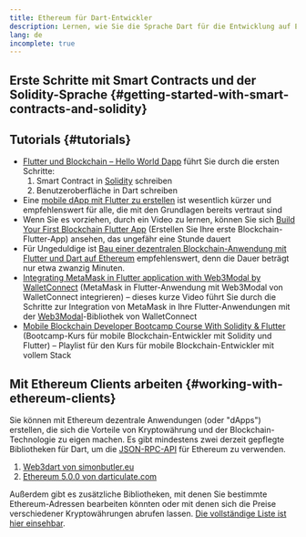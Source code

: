 ```yaml
---
title: Ethereum für Dart-Entwickler
description: Lernen, wie Sie die Sprache Dart für die Entwicklung auf Ethereum nutzen
lang: de
incomplete: true
---
```


## Erste Schritte mit Smart Contracts und der Solidity-Sprache {#getting-started-with-smart-contracts-and-solidity}

## Tutorials {#tutorials}

- [Flutter und Blockchain – Hello World Dapp](https://www.geeksforgeeks.org/flutter-and-blockchain-hello-world-dapp/) führt Sie durch die ersten Schritte:
  1.  Smart Contract in [Solidity](https://soliditylang.org/) schreiben
  2.  Benutzeroberfläche in Dart schreiben
- Eine [mobile dApp mit Flutter zu erstellen](https://medium.com/dash-community/building-a-mobile-dapp-with-flutter-be945c80315a) ist wesentlich kürzer und empfehlenswert für alle, die mit den Grundlagen bereits vertraut sind
- Wenn Sie es vorziehen, durch ein Video zu lernen, können Sie sich [Build Your First Blockchain Flutter App](https://www.youtube.com/watch?v=3Eeh3pJ6PeA) (Erstellen Sie Ihre erste Blockchain-Flutter-App) ansehen, das ungefähr eine Stunde dauert
- Für Ungeduldige ist [Bau einer dezentralen Blockchain-Anwendung mit Flutter und Dart auf Ethereum](https://www.youtube.com/watch?v=jaMFEOCq_1s) empfehlenswert, denn die Dauer beträgt nur etwa zwanzig Minuten.
- [Integrating MetaMask in Flutter application with Web3Modal by WalletConnect](https://www.youtube.com/watch?v=v_M2buHCpc4) (MetaMask in Flutter-Anwendung mit Web3Modal von WalletConnect integrieren) – dieses kurze Video führt Sie durch die Schritte zur Integration von MetaMask in Ihre Flutter-Anwendungen mit der [Web3Modal](https://pub.dev/packages/web3modal_flutter)-Bibliothek von WalletConnect
- [Mobile Blockchain Developer Bootcamp Course With Solidity & Flutter](https://youtube.com/playlist?list=PL4V4Unlk5luhQ26ERO6hWEbcUwHDSSmVH) (Bootcamp-Kurs für mobile Blockchain-Entwickler mit Solidity und Flutter) – Playlist für den Kurs für mobile Blockchain-Entwickler mit vollem Stack

## Mit Ethereum Clients arbeiten {#working-with-ethereum-clients}

Sie können mit Ethereum dezentrale Anwendungen (oder "dApps") erstellen, die sich die Vorteile von Kryptowährung und der Blockchain-Technologie zu eigen machen. Es gibt mindestens zwei derzeit gepflegte Bibliotheken für Dart, um die [JSON-RPC-API](/developers/docs/apis/json-rpc/) für Ethereum zu verwenden.

1. [Web3dart von simonbutler.eu](https://pub.dev/packages/web3dart)
1. [Ethereum 5.0.0 von darticulate.com](https://pub.dev/packages/ethereum)

Außerdem gibt es zusätzliche Bibliotheken, mit denen Sie bestimmte Ethereum-Adressen bearbeiten könnten oder mit denen sich die Preise verschiedener Kryptowährungen abrufen lassen. [Die vollständige Liste ist hier einsehbar](https://pub.dev/dart/packages?q=ethereum).
